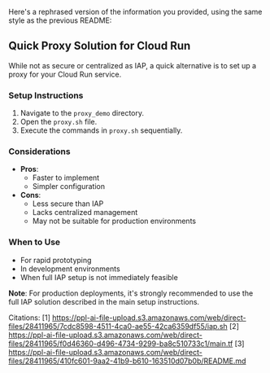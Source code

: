 Here's a rephrased version of the information you provided, using the same style as the previous README:

## Quick Proxy Solution for Cloud Run

While not as secure or centralized as IAP, a quick alternative is to set up a proxy for your Cloud Run service.

### Setup Instructions

1. Navigate to the `proxy_demo` directory.
2. Open the `proxy.sh` file.
3. Execute the commands in `proxy.sh` sequentially.

### Considerations

- **Pros**: 
  - Faster to implement
  - Simpler configuration
- **Cons**:
  - Less secure than IAP
  - Lacks centralized management
  - May not be suitable for production environments

### When to Use

- For rapid prototyping
- In development environments
- When full IAP setup is not immediately feasible

**Note**: For production deployments, it's strongly recommended to use the full IAP solution described in the main setup instructions.

Citations:
[1] https://ppl-ai-file-upload.s3.amazonaws.com/web/direct-files/28411965/7cdc8598-4511-4ca0-ae55-42ca6359df55/iap.sh
[2] https://ppl-ai-file-upload.s3.amazonaws.com/web/direct-files/28411965/f0d46360-d496-4734-9299-ba8c510733c1/main.tf
[3] https://ppl-ai-file-upload.s3.amazonaws.com/web/direct-files/28411965/410fc601-9aa2-41b9-b610-163510d07b0b/README.md
